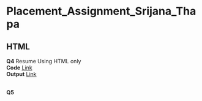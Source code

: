# Placement_Assignment_Srijana_Thapa
## HTML<br>
**Q4** Resume Using HTML only<br>
**Code** [Link](https://github.com/Srijana1425/Placement_Assignment_Srijana_Thapa/blob/main/html/resume/index.html)<br>
**Output** [Link](http://127.0.0.1:5500/resume/index.html)<br><br>

**Q5**
